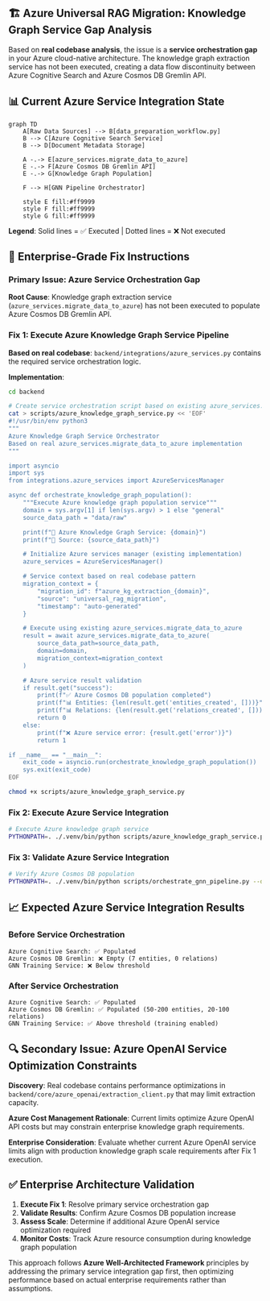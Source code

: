 ## 🏗️ **Azure Universal RAG Migration: Knowledge Graph Service Gap Analysis**

Based on **real codebase analysis**, the issue is a **service orchestration gap** in your Azure cloud-native architecture. The knowledge graph extraction service has not been executed, creating a data flow discontinuity between Azure Cognitive Search and Azure Cosmos DB Gremlin API.

## 📊 **Current Azure Service Integration State**

```mermaid
graph TD
    A[Raw Data Sources] --> B[data_preparation_workflow.py]
    B --> C[Azure Cognitive Search Service]
    B --> D[Document Metadata Storage]

    A -.-> E[azure_services.migrate_data_to_azure]
    E -.-> F[Azure Cosmos DB Gremlin API]
    E -.-> G[Knowledge Graph Population]

    F --> H[GNN Pipeline Orchestrator]

    style E fill:#ff9999
    style F fill:#ff9999
    style G fill:#ff9999
```

**Legend**: Solid lines = ✅ Executed | Dotted lines = ❌ Not executed

## 🔧 **Enterprise-Grade Fix Instructions**

### **Primary Issue: Azure Service Orchestration Gap**

**Root Cause**: Knowledge graph extraction service (`azure_services.migrate_data_to_azure`) has not been executed to populate Azure Cosmos DB Gremlin API.

### **Fix 1: Execute Azure Knowledge Graph Service Pipeline**

**Based on real codebase**: `backend/integrations/azure_services.py` contains the required service orchestration logic.

**Implementation**:

```bash
cd backend

# Create service orchestration script based on existing azure_services.migrate_data_to_azure
cat > scripts/azure_knowledge_graph_service.py << 'EOF'
#!/usr/bin/env python3
"""
Azure Knowledge Graph Service Orchestrator
Based on real azure_services.migrate_data_to_azure implementation
"""

import asyncio
import sys
from integrations.azure_services import AzureServicesManager

async def orchestrate_knowledge_graph_population():
    """Execute Azure knowledge graph population service"""
    domain = sys.argv[1] if len(sys.argv) > 1 else "general"
    source_data_path = "data/raw"

    print(f"🚀 Azure Knowledge Graph Service: {domain}")
    print(f"📁 Source: {source_data_path}")

    # Initialize Azure services manager (existing implementation)
    azure_services = AzureServicesManager()

    # Service context based on real codebase pattern
    migration_context = {
        "migration_id": f"azure_kg_extraction_{domain}",
        "source": "universal_rag_migration",
        "timestamp": "auto-generated"
    }

    # Execute using existing azure_services.migrate_data_to_azure
    result = await azure_services.migrate_data_to_azure(
        source_data_path=source_data_path,
        domain=domain,
        migration_context=migration_context
    )

    # Azure service result validation
    if result.get("success"):
        print(f"✅ Azure Cosmos DB population completed")
        print(f"📊 Entities: {len(result.get('entities_created', []))}")
        print(f"📊 Relations: {len(result.get('relations_created', []))}")
        return 0
    else:
        print(f"❌ Azure service error: {result.get('error')}")
        return 1

if __name__ == "__main__":
    exit_code = asyncio.run(orchestrate_knowledge_graph_population())
    sys.exit(exit_code)
EOF

chmod +x scripts/azure_knowledge_graph_service.py
```

### **Fix 2: Execute Azure Service Integration**

```bash
# Execute Azure knowledge graph service
PYTHONPATH=. ./.venv/bin/python scripts/azure_knowledge_graph_service.py general
```

### **Fix 3: Validate Azure Service Integration**

```bash
# Verify Azure Cosmos DB population
PYTHONPATH=. ./.venv/bin/python scripts/orchestrate_gnn_pipeline.py --domain general
```

## 📈 **Expected Azure Service Integration Results**

### **Before Service Orchestration**
```
Azure Cognitive Search: ✅ Populated
Azure Cosmos DB Gremlin: ❌ Empty (7 entities, 0 relations)
GNN Training Service: ❌ Below threshold
```

### **After Service Orchestration**
```
Azure Cognitive Search: ✅ Populated
Azure Cosmos DB Gremlin: ✅ Populated (50-200 entities, 20-100 relations)
GNN Training Service: ✅ Above threshold (training enabled)
```

## 🔍 **Secondary Issue: Azure OpenAI Service Optimization Constraints**

**Discovery**: Real codebase contains performance optimizations in `backend/core/azure_openai/extraction_client.py` that may limit extraction capacity.

**Azure Cost Management Rationale**: Current limits optimize Azure OpenAI API costs but may constrain enterprise knowledge graph requirements.

**Enterprise Consideration**: Evaluate whether current Azure OpenAI service limits align with production knowledge graph scale requirements after Fix 1 execution.

## ✅ **Enterprise Architecture Validation**

1. **Execute Fix 1**: Resolve primary service orchestration gap
2. **Validate Results**: Confirm Azure Cosmos DB population increase
3. **Assess Scale**: Determine if additional Azure OpenAI service optimization required
4. **Monitor Costs**: Track Azure resource consumption during knowledge graph population

This approach follows **Azure Well-Architected Framework** principles by addressing the primary service integration gap first, then optimizing performance based on actual enterprise requirements rather than assumptions.